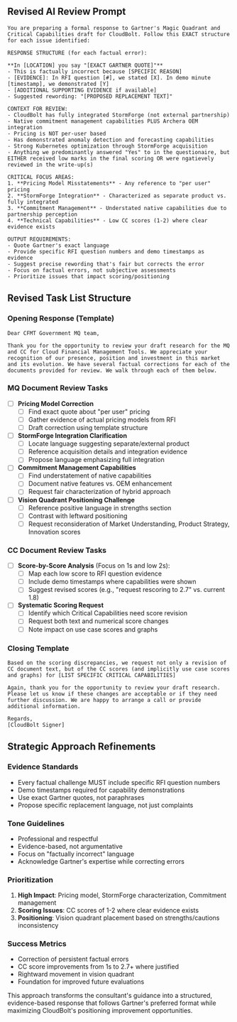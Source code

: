## Revised AI Review Prompt

```
You are preparing a formal response to Gartner's Magic Quadrant and Critical Capabilities draft for CloudBolt. Follow this EXACT structure for each issue identified:

RESPONSE STRUCTURE (for each factual error):

**In [LOCATION] you say "[EXACT GARTNER QUOTE]"**
- This is factually incorrect because [SPECIFIC REASON]
- [EVIDENCE]: In RFI question [#], we stated [X]. In demo minute [timestamp], we demonstrated [Y]
- [ADDITIONAL SUPPORTING EVIDENCE if available]
- Suggested rewording: "[PROPOSED REPLACEMENT TEXT]"

CONTEXT FOR REVIEW:
- CloudBolt has fully integrated StormForge (not external partnership)
- Native commitment management capabilities PLUS Archera OEM integration
- Pricing is NOT per-user based
- Has demonstrated anomaly detection and forecasting capabilities
- Strong Kubernetes optimization through StormForge acquisition
- Anything we predominantly answered "Yes" to in the questionaire, but EITHER received low marks in the final scoring OR were ngatievely reviewed in the write-up(s)

CRITICAL FOCUS AREAS:
1. **Pricing Model Misstatements** - Any reference to "per user" pricing
2. **StormForge Integration** - Characterized as separate product vs. fully integrated
3. **Commitment Management** - Understated native capabilities due to partnership perception
4. **Technical Capabilities** - Low CC scores (1-2) where clear evidence exists

OUTPUT REQUIREMENTS:
- Quote Gartner's exact language
- Provide specific RFI question numbers and demo timestamps as evidence
- Suggest precise rewording that's fair but corrects the error
- Focus on factual errors, not subjective assessments
- Prioritize issues that impact scoring/positioning
```

## Revised Task List Structure

### **Opening Response (Template)**

```
Dear CFMT Government MQ team,

Thank you for the opportunity to review your draft research for the MQ and CC for Cloud Financial Management Tools. We appreciate your recognition of our presence, position and investment in this market and its evolution. We have several factual corrections for each of the documents provided for review. We walk through each of them below.
```

### **MQ Document Review Tasks**

- [ ] **Pricing Model Correction**
    - [ ] Find exact quote about "per user" pricing
    - [ ] Gather evidence of actual pricing models from RFI
    - [ ] Draft correction using template structure
- [ ] **StormForge Integration Clarification**
    - [ ] Locate language suggesting separate/external product
    - [ ] Reference acquisition details and integration evidence
    - [ ] Propose language emphasizing full integration
- [ ] **Commitment Management Capabilities**
    - [ ] Find understatement of native capabilities
    - [ ] Document native features vs. OEM enhancement
    - [ ] Request fair characterization of hybrid approach
- [ ] **Vision Quadrant Positioning Challenge**
    - [ ] Reference positive language in strengths section
    - [ ] Contrast with leftward positioning
    - [ ] Request reconsideration of Market Understanding, Product Strategy, Innovation scores

### **CC Document Review Tasks**

- [ ] **Score-by-Score Analysis** (Focus on 1s and low 2s):
    - [ ] Map each low score to RFI question evidence
    - [ ] Include demo timestamps where capabilities were shown
    - [ ] Suggest revised scores (e.g., "request rescoring to 2.7" vs. current 1.8)
- [ ] **Systematic Scoring Request**
    - [ ] Identify which Critical Capabilities need score revision
    - [ ] Request both text and numerical score changes
    - [ ] Note impact on use case scores and graphs

### **Closing Template**

```
Based on the scoring discrepancies, we request not only a revision of CC document text, but of the CC scores (and implicitly use case scores and graphs) for [LIST SPECIFIC CRITICAL CAPABILITIES]

Again, thank you for the opportunity to review your draft research. Please let us know if these changes are acceptable or if they need further discussion. We are happy to arrange a call or provide additional information.

Regards,
[CloudBolt Signer]
```

## Strategic Approach Refinements

### **Evidence Standards**
- Every factual challenge MUST include specific RFI question numbers
- Demo timestamps required for capability demonstrations
- Use exact Gartner quotes, not paraphrases
- Propose specific replacement language, not just complaints

### **Tone Guidelines**
- Professional and respectful
- Evidence-based, not argumentative
- Focus on "factually incorrect" language
- Acknowledge Gartner's expertise while correcting errors

### **Prioritization**
1. **High Impact**: Pricing model, StormForge characterization, Commitment management
2. **Scoring Issues**: CC scores of 1-2 where clear evidence exists
3. **Positioning**: Vision quadrant placement based on strengths/cautions inconsistency

### **Success Metrics**
- Correction of persistent factual errors
- CC score improvements from 1s to 2.7+ where justified
- Rightward movement in vision quadrant
- Foundation for improved future evaluations

This approach transforms the consultant's guidance into a structured, evidence-based response that follows Gartner's preferred format while maximizing CloudBolt's positioning improvement opportunities.
